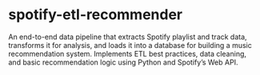 # spotify-etl-recommender
An end-to-end data pipeline that extracts Spotify playlist and track data, transforms it for analysis, and loads it into a database for building a music recommendation system. Implements ETL best practices, data cleaning, and basic recommendation logic using Python and Spotify’s Web API.
